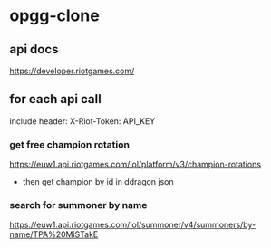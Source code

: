 # opgg-clone

## api docs 
https://developer.riotgames.com/

## for each api call
include header: X-Riot-Token: API_KEY

### get free champion rotation
https://euw1.api.riotgames.com/lol/platform/v3/champion-rotations 
- then get champion by id in ddragon json

### search for summoner by name 
https://euw1.api.riotgames.com/lol/summoner/v4/summoners/by-name/TPA%20MiSTakE
